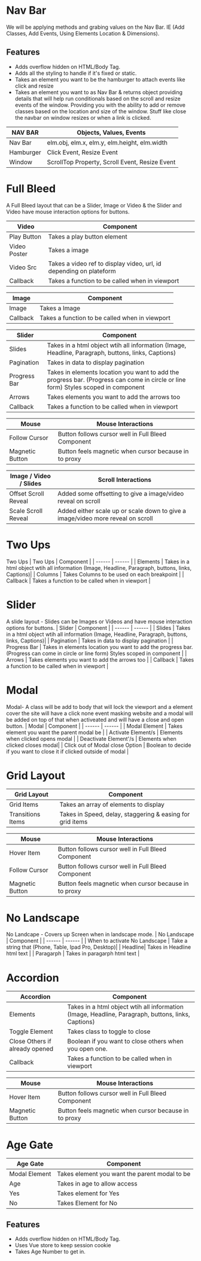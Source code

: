 # Nav Bar
We will be applying methods and grabing values on the Nav Bar. IE (Add Classes, Add Events, Using Elements Location & Dimensions).

## Features
- Adds overflow hidden on HTML/Body Tag.
- Adds all the styling to handle if it's fixed or static.
- Takes an element you want to be the hamburger to attach events like click and resize
- Takes an element you want to as Nav Bar & returns object providing details that will help run conditionals based on the scroll and resize events of the window. Providing you with the ability to add or remove classes based on the location and size of the window. Stuff like close the navbar on window resizes or when a link is clicked.


| NAV BAR | Objects, Values, Events |
| ------ | ------ |
| Nav Bar | elm.obj, elm.x, elm.y, elm.height, elm.width |
| Hamburger | Click Event, Resize Event |
| Window | ScrollTop Property, Scroll Event, Resize Event |



# Full Bleed
A Full Bleed layout that can be a Slider, Image or Video & the Slider and Video have mouse interaction options for buttons.

| Video | Component |
| ------ | ------ |
| Play Button | Takes a play button element |
| Video Poster | Takes a image |
| Video Src | Takes a video ref to display video, url, id depending on plateform |
| Callback | Takes a function to be called when in viewport |

| Image | Component |
| ------ | ------ |
| Image | Takes a Image |
| Callback | Takes a function to be called when in viewport |

| Slider |  Component |
| ------ | ------ |
| Slides | Takes in a html object wtih all information (Image, Headline, Paragraph, buttons, links, Captions)|
| Pagination | Takes in data to display pagination |
| Progress Bar | Takes in elements location you want to add the progress bar. (Progress can come in circle or line form)  Styles scoped in component |
| Arrows | Takes elements you want to add the arrows too |
| Callback | Takes a function to be called when in viewport |


| Mouse | Mouse Interactions  |
| ------ | ------ |
| Follow Cursor | Button follows cursor well in Full Bleed Component |
| Magnetic Button | Button feels  magnetic when cursor because in to proxy |


| Image / Video / Slides | Scroll Interactions  |
| ------ | ------ |
| Offset Scroll Reveal | Added some offsetting to give a image/video reveal on scroll |
| Scale Scroll Reveal | Added either scale up or scale down to give a image/video more reveal on scroll |


# Two Ups
Two Ups 
| Two Ups |  Component |
| ------ | ------ |
| Elements | Takes in a html object wtih all information (Image, Headline, Paragraph, buttons, links, Captions)|
| Columns | Takes Columns to be used on each breakpoint |
| Callback | Takes a function to be called when in viewport |

# Slider
A slide layout - Slides can be Images or Videos and have mouse interaction options for buttons.
| Slider |  Component |
| ------ | ------ |
| Slides | Takes in a html object wtih all information (Image, Headline, Paragraph, buttons, links, Captions)|
| Pagination | Takes in data to display pagination |
| Progress Bar | Takes in elements location you want to add the progress bar. (Progress can come in circle or line form)  Styles scoped in component |
| Arrows | Takes elements you want to add the arrows too |
| Callback | Takes a function to be called when in viewport |


# Modal
Modal- A class will be add to body that will lock the viewport and a element cover the site will have a click none event masking website and a modal will be added on top of that when activeated and will have a close and open button.
| Modal |  Component |
| ------ | ------ |
| Modal Element | Takes element you want the parent modal be |
| Activate Element/s | Elements when clicked opens modal |
| Deactivate Element'/s | Elements when clicked closes modal|
| Click out of Modal close Option | Boolean to decide if you want to close it if clicked outside of modal |

# Grid Layout
| Grid Layout |  Component |
| ------ | ------ |
| Grid Items | Takes an array of elements to display |
| Transitions Items | Takes in Speed, delay, staggering & easing for grid items |

| Mouse | Mouse Interactions  |
| ------ | ------ |
| Hover Item | Button follows cursor well in Full Bleed Component |
| Follow Cursor | Button follows cursor well in Full Bleed Component |
| Magnetic Button | Button feels  magnetic when cursor because in to proxy |



# No Landscape
No Landcape - Covers up Screen when in landscape mode.
| No Landscape |  Component |
| ------ | ------ |
| When to activate No Landscape | Take a string that (Phone, Table, Ipad Pro, Desktop)|
| Headline| Takes in Headline html text |
| Paragarph | Takes in paragarph html text |

# Accordion
| Accordion |  Component |
| ------ | ------ |
| Elements | Takes in a html object wtih all information (Image, Headline, Paragraph, buttons, links, Captions)|
| Toggle Element | Takes class to toggle to close |
| Close Others if already opened | Boolean if you want to close others when you open one. |
| Callback | Takes a function to be called when in viewport |

| Mouse | Mouse Interactions  |
| ------ | ------ |
| Hover Item | Button follows cursor well in Full Bleed Component |
| Magnetic Button | Button feels  magnetic when cursor because in to proxy |



# Age Gate
| Age Gate |  Component |
| ------ | ------ |
| Modal Element | Takes element you want the parent modal to be |
| Age | Takes in age to allow access |
| Yes | Takes element for Yes |
| No | Takes Element for No |


## Features
- Adds overflow hidden on HTML/Body Tag.
- Uses Vue store to keep session cookie
- Takes Age Number to get in.


